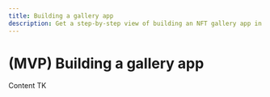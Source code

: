 ```yaml
---
title: Building a gallery app
description: Get a step-by-step view of building an NFT gallery app in this developer-focused guide.
---
```

 # (MVP) Building a gallery app

Content TK